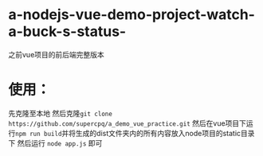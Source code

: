 # a-nodejs-vue-demo-project-watch-a-buck-s-status-
之前vue项目的前后端完整版本
# 使用：
先克隆至本地     然后克隆`git clone https://github.com/supercpq/a_demo_vue_practice.git`    然后在vue项目下运行`npm run build`并将生成的dist文件夹内的所有内容放入node项目的static目录下    然后运行
`node app.js`
即可
